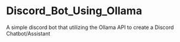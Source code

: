 # Discord_Bot_Using_Ollama
A simple discord bot that utilizing the Ollama API to create a Discord Chatbot/Assistant
